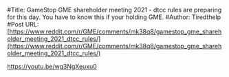 #Title: GameStop GME shareholder meeting 2021 - dtcc rules are preparing for this day. You have to know this if your holding GME.
#Author: Tiredthelp
#Post URL: [https://www.reddit.com/r/GME/comments/mk38q8/gamestop_gme_shareholder_meeting_2021_dtcc_rules/](https://www.reddit.com/r/GME/comments/mk38q8/gamestop_gme_shareholder_meeting_2021_dtcc_rules/)


https://youtu.be/wg3NgXeuxu0